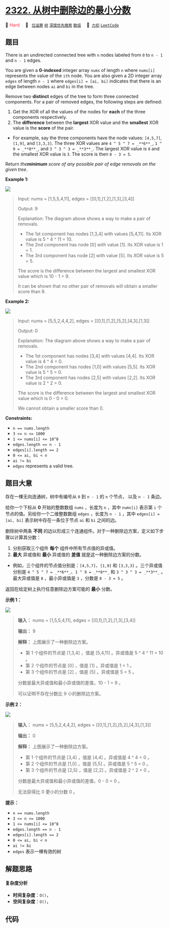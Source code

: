 # [2322. 从树中删除边的最小分数](https://2xiao.github.io/leetcode-js/problem/2322.html)

🔴 <font color=#ff334b>Hard</font>&emsp; 🔖&ensp; [`位运算`](/tag/bit-manipulation.md) [`树`](/tag/tree.md) [`深度优先搜索`](/tag/depth-first-search.md) [`数组`](/tag/array.md)&emsp; 🔗&ensp;[`力扣`](https://leetcode.cn/problems/minimum-score-after-removals-on-a-tree) [`LeetCode`](https://leetcode.com/problems/minimum-score-after-removals-on-a-tree)

## 题目

There is an undirected connected tree with `n` nodes labeled from `0` to `n -
1` and `n - 1` edges.

You are given a **0-indexed** integer array `nums` of length `n` where
`nums[i]` represents the value of the `ith` node. You are also given a 2D
integer array `edges` of length `n - 1` where `edges[i] = [ai, bi]` indicates
that there is an edge between nodes `ai` and `bi` in the tree.

Remove two **distinct** edges of the tree to form three connected components.
For a pair of removed edges, the following steps are defined:

  1. Get the XOR of all the values of the nodes for **each** of the three components respectively.
  2. The **difference** between the **largest** XOR value and the **smallest** XOR value is the **score** of the pair.

  * For example, say the three components have the node values: `[4,5,7]`, `[1,9]`, and `[3,3,3]`. The three XOR values are `4 ^ 5 ^ 7 = _**6**_`, `1 ^ 9 = _**8**_`, and `3 ^ 3 ^ 3 = _**3**_`. The largest XOR value is `8` and the smallest XOR value is `3`. The score is then `8 - 3 = 5`.

Return _the**minimum** score of any possible pair of edge removals on the
given tree_.



**Example 1:**

![](https://assets.leetcode.com/uploads/2022/05/03/ex1drawio.png)

> Input: nums = [1,5,5,4,11], edges = [[0,1],[1,2],[1,3],[3,4]]
> 
> Output: 9
> 
> Explanation: The diagram above shows a way to make a pair of removals.
> - The 1st component has nodes [1,3,4] with values [5,4,11]. Its XOR value is 5 ^ 4 ^ 11 = 10.
> - The 2nd component has node [0] with value [1]. Its XOR value is 1 = 1.
> - The 3rd component has node [2] with value [5]. Its XOR value is 5 = 5.
> 
> The score is the difference between the largest and smallest XOR value which is 10 - 1 = 9.
> 
> It can be shown that no other pair of removals will obtain a smaller score than 9.

**Example 2:**

![](https://assets.leetcode.com/uploads/2022/05/03/ex2drawio.png)

> Input: nums = [5,5,2,4,4,2], edges = [[0,1],[1,2],[5,2],[4,3],[1,3]]
> 
> Output: 0
> 
> Explanation: The diagram above shows a way to make a pair of removals.
> - The 1st component has nodes [3,4] with values [4,4]. Its XOR value is 4 ^ 4 = 0.
> - The 2nd component has nodes [1,0] with values [5,5]. Its XOR value is 5 ^ 5 = 0.
> - The 3rd component has nodes [2,5] with values [2,2]. Its XOR value is 2 ^ 2 = 0.
> 
> The score is the difference between the largest and smallest XOR value which is 0 - 0 = 0.
> 
> We cannot obtain a smaller score than 0.

**Constraints:**

  * `n == nums.length`
  * `3 <= n <= 1000`
  * `1 <= nums[i] <= 10^8`
  * `edges.length == n - 1`
  * `edges[i].length == 2`
  * `0 <= ai, bi < n`
  * `ai != bi`
  * `edges` represents a valid tree.


## 题目大意

存在一棵无向连通树，树中有编号从 `0` 到 `n - 1` 的 `n` 个节点， 以及 `n - 1` 条边。

给你一个下标从 **0** 开始的整数数组 `nums` ，长度为 `n` ，其中 `nums[i]` 表示第 `i` 个节点的值。另给你一个二维整数数组
`edges` ，长度为 `n - 1` ，其中 `edges[i] = [ai, bi]` 表示树中存在一条位于节点 `ai` 和 `bi` 之间的边。

删除树中两条 **不同** 的边以形成三个连通组件。对于一种删除边方案，定义如下步骤以计算其分数：

  1. 分别获取三个组件 **每个** 组件中所有节点值的异或值。
  2. **最大** 异或值和 **最小** 异或值的 **差值** 就是这一种删除边方案的分数。

  * 例如，三个组件的节点值分别是：`[4,5,7]`、`[1,9]` 和 `[3,3,3]` 。三个异或值分别是 `4 ^ 5 ^ 7 = _**6**_`、`1 ^ 9 = _**8**_` 和 `3 ^ 3 ^ 3 = _**3**_` 。最大异或值是 `8` ，最小异或值是 `3` ，分数是 `8 - 3 = 5` 。

返回在给定树上执行任意删除边方案可能的 **最小** 分数。



**示例 1：**

![](https://assets.leetcode.com/uploads/2022/05/03/ex1drawio.png)

> 
> 
> 
> 
> 
> **输入：** nums = [1,5,5,4,11], edges = [[0,1],[1,2],[1,3],[3,4]]
> 
> **输出：** 9
> 
> **解释：** 上图展示了一种删除边方案。
> - 第 1 个组件的节点是 [1,3,4] ，值是 [5,4,11] 。异或值是 5 ^ 4 ^ 11 = 10 。
> - 第 2 个组件的节点是 [0] ，值是 [1] 。异或值是 1 = 1 。
> - 第 3 个组件的节点是 [2] ，值是 [5] 。异或值是 5 = 5 。
> 
> 分数是最大异或值和最小异或值的差值，10 - 1 = 9 。
> 
> 可以证明不存在分数比 9 小的删除边方案。
> 
> 

**示例 2：**

![](https://assets.leetcode.com/uploads/2022/05/03/ex2drawio.png)

> 
> 
> 
> 
> 
> **输入：** nums = [5,5,2,4,4,2], edges = [[0,1],[1,2],[5,2],[4,3],[1,3]]
> 
> **输出：** 0
> 
> **解释：** 上图展示了一种删除边方案。
> - 第 1 个组件的节点是 [3,4] ，值是 [4,4] 。异或值是 4 ^ 4 = 0 。
> - 第 2 个组件的节点是 [1,0] ，值是 [5,5] 。异或值是 5 ^ 5 = 0 。
> - 第 3 个组件的节点是 [2,5] ，值是 [2,2] 。异或值是 2 ^ 2 = 0 。
> 
> 分数是最大异或值和最小异或值的差值，0 - 0 = 0 。
> 
> 无法获得比 0 更小的分数 0 。
> 
> 



**提示：**

  * `n == nums.length`
  * `3 <= n <= 1000`
  * `1 <= nums[i] <= 10^8`
  * `edges.length == n - 1`
  * `edges[i].length == 2`
  * `0 <= ai, bi < n`
  * `ai != bi`
  * `edges` 表示一棵有效的树


## 解题思路

#### 复杂度分析

- **时间复杂度**：`O()`，
- **空间复杂度**：`O()`，

## 代码

```javascript

```